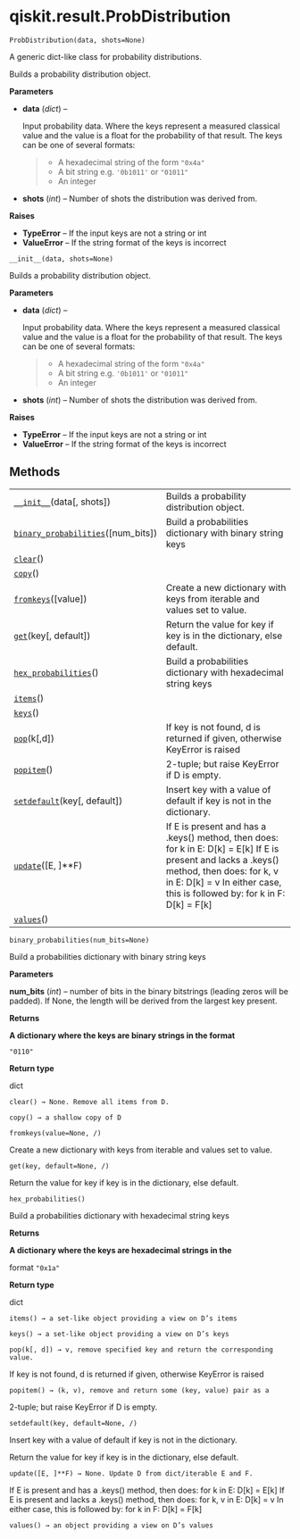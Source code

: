 # qiskit.result.ProbDistribution

<span id="undefined" />

`ProbDistribution(data, shots=None)`

A generic dict-like class for probability distributions.

Builds a probability distribution object.

**Parameters**

*   **data** (*dict*) –

    Input probability data. Where the keys represent a measured classical value and the value is a float for the probability of that result. The keys can be one of several formats:

    > *   A hexadecimal string of the form `"0x4a"`
    > *   A bit string e.g. `'0b1011'` or `"01011"`
    > *   An integer

*   **shots** (*int*) – Number of shots the distribution was derived from.

**Raises**

*   **TypeError** – If the input keys are not a string or int
*   **ValueError** – If the string format of the keys is incorrect

<span id="undefined" />

`__init__(data, shots=None)`

Builds a probability distribution object.

**Parameters**

*   **data** (*dict*) –

    Input probability data. Where the keys represent a measured classical value and the value is a float for the probability of that result. The keys can be one of several formats:

    > *   A hexadecimal string of the form `"0x4a"`
    > *   A bit string e.g. `'0b1011'` or `"01011"`
    > *   An integer

*   **shots** (*int*) – Number of shots the distribution was derived from.

**Raises**

*   **TypeError** – If the input keys are not a string or int
*   **ValueError** – If the string format of the keys is incorrect

## Methods

|                                                                                                                                                    |                                                                                                                                                                                                                               |
| -------------------------------------------------------------------------------------------------------------------------------------------------- | ----------------------------------------------------------------------------------------------------------------------------------------------------------------------------------------------------------------------------- |
| [`__init__`](#qiskit.result.ProbDistribution.__init__ "qiskit.result.ProbDistribution.__init__")(data\[, shots])                                   | Builds a probability distribution object.                                                                                                                                                                                     |
| [`binary_probabilities`](#qiskit.result.ProbDistribution.binary_probabilities "qiskit.result.ProbDistribution.binary_probabilities")(\[num\_bits]) | Build a probabilities dictionary with binary string keys                                                                                                                                                                      |
| [`clear`](#qiskit.result.ProbDistribution.clear "qiskit.result.ProbDistribution.clear")()                                                          |                                                                                                                                                                                                                               |
| [`copy`](#qiskit.result.ProbDistribution.copy "qiskit.result.ProbDistribution.copy")()                                                             |                                                                                                                                                                                                                               |
| [`fromkeys`](#qiskit.result.ProbDistribution.fromkeys "qiskit.result.ProbDistribution.fromkeys")(\[value])                                         | Create a new dictionary with keys from iterable and values set to value.                                                                                                                                                      |
| [`get`](#qiskit.result.ProbDistribution.get "qiskit.result.ProbDistribution.get")(key\[, default])                                                 | Return the value for key if key is in the dictionary, else default.                                                                                                                                                           |
| [`hex_probabilities`](#qiskit.result.ProbDistribution.hex_probabilities "qiskit.result.ProbDistribution.hex_probabilities")()                      | Build a probabilities dictionary with hexadecimal string keys                                                                                                                                                                 |
| [`items`](#qiskit.result.ProbDistribution.items "qiskit.result.ProbDistribution.items")()                                                          |                                                                                                                                                                                                                               |
| [`keys`](#qiskit.result.ProbDistribution.keys "qiskit.result.ProbDistribution.keys")()                                                             |                                                                                                                                                                                                                               |
| [`pop`](#qiskit.result.ProbDistribution.pop "qiskit.result.ProbDistribution.pop")(k\[,d])                                                          | If key is not found, d is returned if given, otherwise KeyError is raised                                                                                                                                                     |
| [`popitem`](#qiskit.result.ProbDistribution.popitem "qiskit.result.ProbDistribution.popitem")()                                                    | 2-tuple; but raise KeyError if D is empty.                                                                                                                                                                                    |
| [`setdefault`](#qiskit.result.ProbDistribution.setdefault "qiskit.result.ProbDistribution.setdefault")(key\[, default])                            | Insert key with a value of default if key is not in the dictionary.                                                                                                                                                           |
| [`update`](#qiskit.result.ProbDistribution.update "qiskit.result.ProbDistribution.update")(\[E, ]\*\*F)                                            | If E is present and has a .keys() method, then does: for k in E: D\[k] = E\[k] If E is present and lacks a .keys() method, then does: for k, v in E: D\[k] = v In either case, this is followed by: for k in F: D\[k] = F\[k] |
| [`values`](#qiskit.result.ProbDistribution.values "qiskit.result.ProbDistribution.values")()                                                       |                                                                                                                                                                                                                               |

<span id="undefined" />

`binary_probabilities(num_bits=None)`

Build a probabilities dictionary with binary string keys

**Parameters**

**num\_bits** (*int*) – number of bits in the binary bitstrings (leading zeros will be padded). If None, the length will be derived from the largest key present.

**Returns**

**A dictionary where the keys are binary strings in the format**

`"0110"`

**Return type**

dict

<span id="undefined" />

`clear() → None. Remove all items from D.`

<span id="undefined" />

`copy() → a shallow copy of D`

<span id="undefined" />

`fromkeys(value=None, /)`

Create a new dictionary with keys from iterable and values set to value.

<span id="undefined" />

`get(key, default=None, /)`

Return the value for key if key is in the dictionary, else default.

<span id="undefined" />

`hex_probabilities()`

Build a probabilities dictionary with hexadecimal string keys

**Returns**

**A dictionary where the keys are hexadecimal strings in the**

format `"0x1a"`

**Return type**

dict

<span id="undefined" />

`items() → a set-like object providing a view on D’s items`

<span id="undefined" />

`keys() → a set-like object providing a view on D’s keys`

<span id="undefined" />

`pop(k[, d]) → v, remove specified key and return the corresponding value.`

If key is not found, d is returned if given, otherwise KeyError is raised

<span id="undefined" />

`popitem() → (k, v), remove and return some (key, value) pair as a`

2-tuple; but raise KeyError if D is empty.

<span id="undefined" />

`setdefault(key, default=None, /)`

Insert key with a value of default if key is not in the dictionary.

Return the value for key if key is in the dictionary, else default.

<span id="undefined" />

`update([E, ]**F) → None. Update D from dict/iterable E and F.`

If E is present and has a .keys() method, then does: for k in E: D\[k] = E\[k] If E is present and lacks a .keys() method, then does: for k, v in E: D\[k] = v In either case, this is followed by: for k in F: D\[k] = F\[k]

<span id="undefined" />

`values() → an object providing a view on D’s values`
